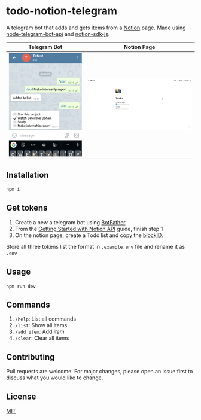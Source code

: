 # todo-notion-telegram

A telegram bot that adds and gets items from a [Notion](https://www.notion.so/) page. Made using [node-telegram-bot-api](https://github.com/yagop/node-telegram-bot-api/) and [notion-sdk-js](https://github.com/makenotion/notion-sdk-js).

Telegram Bot               |  Notion Page    
:-------------------------:|:-------------------------:
![](./screenshots/telegram_ss.jpg)  |![](./screenshots/notion_ss.jpg)  


## Installation


```bash
npm i
```

## Get tokens

1. Create a new a telegram bot using [BotFather](https://core.telegram.org/bots#6-botfather)
2. From the [Getting Started with Notion API](https://developers.notion.com/docs) guide, finish step 1
3. On the notion page, create a Todo list and copy the [blockID](https://stackoverflow.com/questions/67618449/how-to-get-the-block-id-in-notion-api).

Store all three tokens list the format in `.example.env` file and rename it as `.env`


## Usage

```node
npm run dev
```

## Commands
1. `/help`: List all commands
2. `/list`: Show all items
3. `/add item`: Add _item_
4. `/clear`: Clear all items

## Contributing
Pull requests are welcome. For major changes, please open an issue first to discuss what you would like to change.

## License
[MIT](https://choosealicense.com/licenses/mit/)
